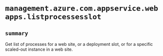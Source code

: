 # `management.azure.com.appservice.webapps.listprocessesslot`

## `summary`
Get list of processes for a web site, or a deployment slot, or for a specific scaled-out instance in a web site.



